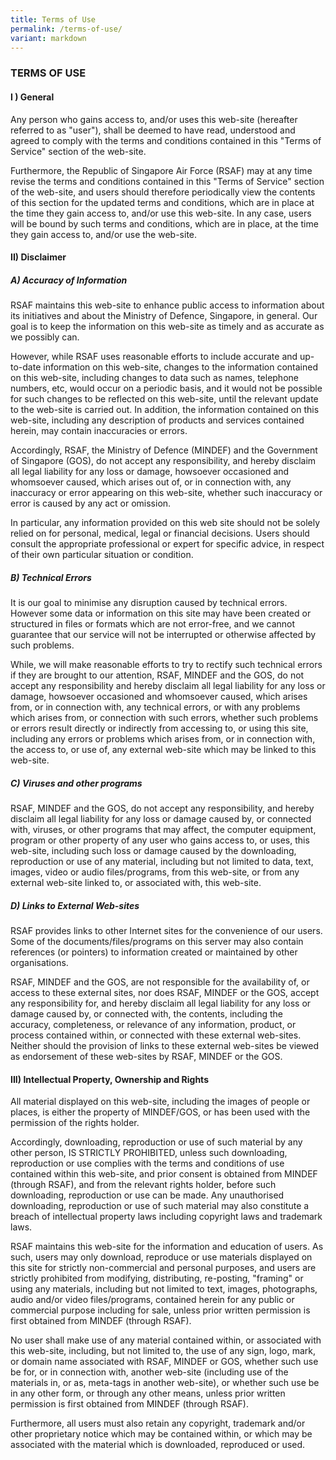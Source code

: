 ```yaml
---
title: Terms of Use
permalink: /terms-of-use/
variant: markdown
---
```

### **TERMS OF USE**

#### **I ) General**
Any person who gains access to, and/or uses this web-site (hereafter referred to as "user"), shall be deemed to have read, understood and agreed to comply with the terms and conditions contained in this "Terms of Service" section of the web-site.

Furthermore, the Republic of Singapore Air Force (RSAF) may at any time revise the terms and conditions contained in this "Terms of Service" section of the web-site, and users should therefore periodically view the contents of this section for the updated terms and conditions, which are in place at the time they gain access to, and/or use this web-site. In any case, users will be bound by such terms and conditions, which are in place, at the time they gain access to, and/or use the web-site.
#### **II) Disclaimer**
##### **A) Accuracy of Information**
RSAF maintains this web-site to enhance public access to information about its initiatives and about the Ministry of Defence, Singapore, in general. Our goal is to keep the information on this web-site as timely and as accurate as we possibly can.

However, while RSAF uses reasonable efforts to include accurate and up-to-date information on this web-site, changes to the information contained on this web-site, including changes to data such as names, telephone numbers, etc, would occur on a periodic basis, and it would not be possible for such changes to be reflected on this web-site, until the relevant update to the web-site is carried out. In addition, the information contained on this web-site, including any description of products and services contained herein, may contain inaccuracies or errors.

Accordingly, RSAF, the Ministry of Defence (MINDEF) and the Government of Singapore (GOS), do not accept any responsibility, and hereby disclaim all legal liability for any loss or damage, howsoever occasioned and whomsoever caused, which arises out of, or in connection with, any inaccuracy or error appearing on this web-site, whether such inaccuracy or error is caused by any act or omission.

In particular, any information provided on this web site should not be solely relied on for personal, medical, legal or financial decisions. Users should consult the appropriate professional or expert for specific advice, in respect of their own particular situation or condition.
##### **B) Technical Errors**
It is our goal to minimise any disruption caused by technical errors. However some data or information on this site may have been created or structured in files or formats which are not error-free, and we cannot guarantee that our service will not be interrupted or otherwise affected by such problems.

While, we will make reasonable efforts to try to rectify such technical errors if they are brought to our attention, RSAF, MINDEF and the GOS, do not accept any responsibility and hereby disclaim all legal liability for any loss or damage, howsoever occasioned and whomsoever caused, which arises from, or in connection with, any technical errors, or with any problems which arises from, or connection with such errors, whether such problems or errors result directly or indirectly from accessing to, or using this site, including any errors or problems which arises from, or in connection with, the access to, or use of, any external web-site which may be linked to this web-site.
##### **C) Viruses and other programs**
RSAF, MINDEF and the GOS, do not accept any responsibility, and hereby disclaim all legal liability for any loss or damage caused by, or connected with, viruses, or other programs that may affect, the computer equipment, program or other property of any user who gains access to, or uses, this web-site, including such loss or damage caused by the downloading, reproduction or use of any material, including but not limited to data, text, images, video or audio files/programs, from this web-site, or from any external web-site linked to, or associated with, this web-site.
##### **D) Links to External Web-sites**
RSAF provides links to other Internet sites for the convenience of our users. Some of the documents/files/programs on this server may also contain references (or pointers) to information created or maintained by other organisations.

RSAF, MINDEF and the GOS, are not responsible for the availability of, or access to these external sites, nor does RSAF, MINDEF or the GOS, accept any responsibility for, and hereby disclaim all legal liability for any loss or damage caused by, or connected with, the contents, including the accuracy, completeness, or relevance of any information, product, or process contained within, or connected with these external web-sites. Neither should the provision of links to these external web-sites be viewed as endorsement of these web-sites by RSAF, MINDEF or the GOS.
#### **III) Intellectual Property, Ownership and Rights**
All material displayed on this web-site, including the images of people or places, is either the property of MINDEF/GOS, or has been used with the permission of the rights holder.

Accordingly, downloading, reproduction or use of such material by any other person, IS STRICTLY PROHIBITED, unless such downloading, reproduction or use complies with the terms and conditions of use contained within this web-site, and prior consent is obtained from MINDEF (through RSAF), and from the relevant rights holder, before such downloading, reproduction or use can be made. Any unauthorised downloading, reproduction or use of such material may also constitute a breach of intellectual property laws including copyright laws and trademark laws.

RSAF maintains this web-site for the information and education of users. As such, users may only download, reproduce or use materials displayed on this site for strictly non-commercial and personal purposes, and users are strictly prohibited from modifying, distributing, re-posting, "framing" or using any materials, including but not limited to text, images, photographs, audio and/or video files/programs, contained herein for any public or commercial purpose including for sale, unless prior written permission is first obtained from MINDEF (through RSAF).

No user shall make use of any material contained within, or associated with this web-site, including, but not limited to, the use of any sign, logo, mark, or domain name associated with RSAF, MINDEF or GOS, whether such use be for, or in connection with, another web-site (including use of the materials in, or as, meta-tags in another web-site), or whether such use be in any other form, or through any other means, unless prior written permission is first obtained from MINDEF (through RSAF).

Furthermore, all users must also retain any copyright, trademark and/or other proprietary notice which may be contained within, or which may be associated with the material which is downloaded, reproduced or used.

